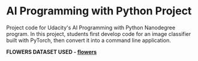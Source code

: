 # AI Programming with Python Project

Project code for Udacity's AI Programming with Python Nanodegree program. In this project, students first develop code for an image classifier built with PyTorch, then convert it into a command line application.


**FLOWERS DATASET USED - [flowers](https://www.kaggle.com/jeetmav/aipndproject-flowers)**
